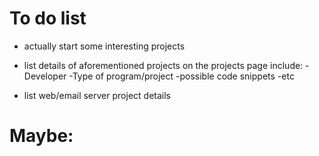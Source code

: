# To do list
- actually start some interesting projects

- list details of aforementioned projects on the projects page
    include:
      -Developer
      -Type of program/project
      -possible code snippets
      -etc

- list web/email server project details

# Maybe:
